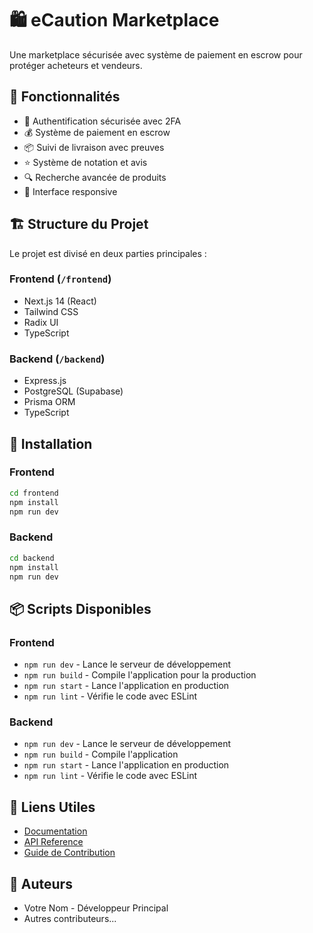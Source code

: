# 🛍️ eCaution Marketplace

Une marketplace sécurisée avec système de paiement en escrow pour protéger acheteurs et vendeurs.

## 🌟 Fonctionnalités

- 🔐 Authentification sécurisée avec 2FA
- 💰 Système de paiement en escrow
- 📦 Suivi de livraison avec preuves
- ⭐ Système de notation et avis
- 🔍 Recherche avancée de produits
- 📱 Interface responsive

## 🏗️ Structure du Projet

Le projet est divisé en deux parties principales :

### Frontend (`/frontend`)
- Next.js 14 (React)
- Tailwind CSS
- Radix UI
- TypeScript

### Backend (`/backend`)
- Express.js
- PostgreSQL (Supabase)
- Prisma ORM
- TypeScript

## 🚀 Installation

### Frontend
```bash
cd frontend
npm install
npm run dev
```

### Backend
```bash
cd backend
npm install
npm run dev
```

## 📦 Scripts Disponibles

### Frontend
- `npm run dev` - Lance le serveur de développement
- `npm run build` - Compile l'application pour la production
- `npm run start` - Lance l'application en production
- `npm run lint` - Vérifie le code avec ESLint

### Backend
- `npm run dev` - Lance le serveur de développement
- `npm run build` - Compile l'application
- `npm run start` - Lance l'application en production
- `npm run lint` - Vérifie le code avec ESLint

## 🔗 Liens Utiles

- [Documentation](docs/)
- [API Reference](docs/api.md)
- [Guide de Contribution](CONTRIBUTING.md)

## 👥 Auteurs

- Votre Nom - Développeur Principal
- Autres contributeurs...


